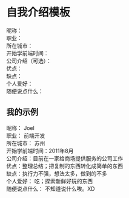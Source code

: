 # 自我介绍模板
昵称：  
职业：  
所在城市：  
开始学前端时间：  
公司介绍（可选）：  
优点：  
缺点：  
个人爱好：  
随便说点什么：  

## 我的示例
昵称： Joel  
职业： 前端开发  
所在城市： 苏州  
开始学前端时间：2011年8月  
公司介绍：目前在一家给商场提供服务的公司工作  
优点：整理总结；把复制的东西转化成简单的东西  
缺点：执行力不强，想法太多，做到的不多  
个人爱好： 吃；探索新鲜好玩的东西  
随便说点什么： 不知道说什么唉。XD  
